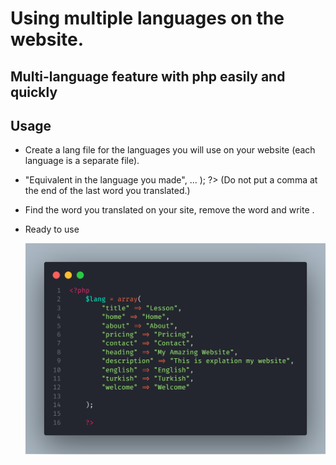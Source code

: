 # Using multiple languages on the website.

## Multi-language feature with php easily and quickly

## Usage

- Create a lang file for the languages you will use on your website (each language is a separate file).
- <?php $lang = array ("variable" => "Equivalent in the language you made", ... ); ?> (Do not put a comma at the end of the last word you translated.)
- Find the word you translated on your site, remove the word and write <?php echo $lang['variable']?>.
- Ready to use


    
    ![alt text](assets/images/code2.png)
    

